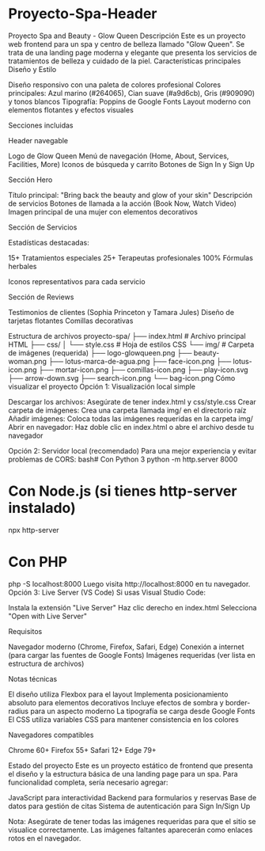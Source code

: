 # Proyecto-Spa-Header

Proyecto Spa and Beauty - Glow Queen
Descripción
Este es un proyecto web frontend para un spa y centro de belleza llamado "Glow Queen". Se trata de una landing page moderna y elegante que presenta los servicios de tratamientos de belleza y cuidado de la piel.
Características principales
Diseño y Estilo

Diseño responsivo con una paleta de colores profesional
Colores principales: Azul marino (#264065), Cian suave (#a9d6cb), Gris (#909090) y tonos blancos
Tipografía: Poppins de Google Fonts
Layout moderno con elementos flotantes y efectos visuales

Secciones incluidas

Header navegable

Logo de Glow Queen
Menú de navegación (Home, About, Services, Facilities, More)
Iconos de búsqueda y carrito
Botones de Sign In y Sign Up


Sección Hero

Título principal: "Bring back the beauty and glow of your skin"
Descripción de servicios
Botones de llamada a la acción (Book Now, Watch Video)
Imagen principal de una mujer con elementos decorativos


Sección de Servicios

Estadísticas destacadas:

15+ Tratamientos especiales
25+ Terapeutas profesionales
100% Fórmulas herbales


Iconos representativos para cada servicio


Sección de Reviews

Testimonios de clientes (Sophia Princeton y Tamara Jules)
Diseño de tarjetas flotantes
Comillas decorativas



Estructura de archivos
proyecto-spa/
├── index.html          # Archivo principal HTML
├── css/
│   └── style.css      # Hoja de estilos CSS
└── img/               # Carpeta de imágenes (requerida)
    ├── logo-glowqueen.png
    ├── beauty-woman.png
    ├── lotus-marca-de-agua.png
    ├── face-icon.png
    ├── lotus-icon.png
    ├── mortar-icon.png
    ├── comillas-icon.png
    ├── play-icon.svg
    ├── arrow-down.svg
    ├── search-icon.png
    └── bag-icon.png
Cómo visualizar el proyecto
Opción 1: Visualización local simple

Descargar los archivos: Asegúrate de tener index.html y css/style.css
Crear carpeta de imágenes: Crea una carpeta llamada img/ en el directorio raíz
Añadir imágenes: Coloca todas las imágenes requeridas en la carpeta img/
Abrir en navegador: Haz doble clic en index.html o abre el archivo desde tu navegador

Opción 2: Servidor local (recomendado)
Para una mejor experiencia y evitar problemas de CORS:
bash# Con Python 3
python -m http.server 8000

# Con Node.js (si tienes http-server instalado)
npx http-server

# Con PHP
php -S localhost:8000
Luego visita http://localhost:8000 en tu navegador.
Opción 3: Live Server (VS Code)
Si usas Visual Studio Code:

Instala la extensión "Live Server"
Haz clic derecho en index.html
Selecciona "Open with Live Server"

Requisitos

Navegador moderno (Chrome, Firefox, Safari, Edge)
Conexión a internet (para cargar las fuentes de Google Fonts)
Imágenes requeridas (ver lista en estructura de archivos)

Notas técnicas

El diseño utiliza Flexbox para el layout
Implementa posicionamiento absoluto para elementos decorativos
Incluye efectos de sombra y border-radius para un aspecto moderno
La tipografía se carga desde Google Fonts
El CSS utiliza variables CSS para mantener consistencia en los colores

Navegadores compatibles

Chrome 60+
Firefox 55+
Safari 12+
Edge 79+

Estado del proyecto
Este es un proyecto estático de frontend que presenta el diseño y la estructura básica de una landing page para un spa. Para funcionalidad completa, sería necesario agregar:

JavaScript para interactividad
Backend para formularios y reservas
Base de datos para gestión de citas
Sistema de autenticación para Sign In/Sign Up


Nota: Asegúrate de tener todas las imágenes requeridas para que el sitio se visualice correctamente. Las imágenes faltantes aparecerán como enlaces rotos en el navegador.
